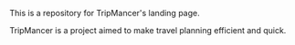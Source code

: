 This is a repository for TripMancer's landing page.

TripMancer is a project aimed to make travel planning efficient and quick.

